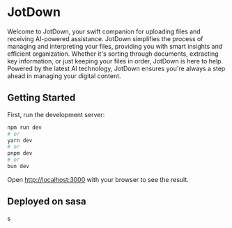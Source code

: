 # JotDown
Welcome to JotDown, your swift companion for uploading files and receiving AI-powered assistance. JotDown simplifies the process of managing and interpreting your files, providing you with smart insights and efficient organization. Whether it's sorting through documents, extracting key information, or just keeping your files in order, JotDown is here to help. Powered by the latest AI technology, JotDown ensures you're always a step ahead in managing your digital content.
## Getting Started

First, run the development server:

```bash
npm run dev
# or
yarn dev
# or
pnpm dev
# or
bun dev
```

Open [http://localhost:3000](http://localhost:3000) with your browser to see the result.

## Deployed on sasa
s